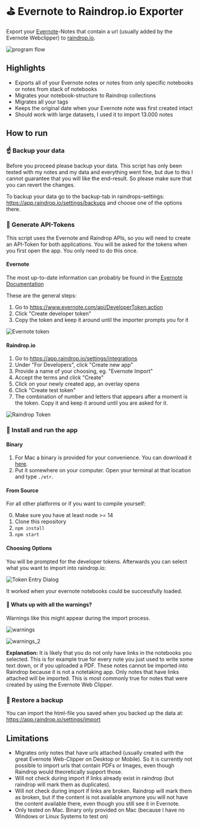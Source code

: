 # ⛳️ Evernote to Raindrop.io Exporter

Export your [Evernote](https://evernote.com)-Notes that contain a url (usually added by the Evernote Webclipper) to [raindrop.io](https://raindrop.io).

![program flow](./docs/program_flow.gif)

## Highlights

- Exports all of your Evernote notes or notes from only specific notebooks or notes from stack of notebooks
- Migrates your notebook-structure to Raindrop collections
- Migrates all your tags
- Keeps the original date when your Evernote note was first created intact
- Should work with large datasets, I used it to import 13.000 notes

## How to run

### ☝️ Backup your data

Before you proceed please backup your data. This script has only been tested with my notes and my data and everything went fine, but due to this I cannot guarantee that you will like the end-result. So please make sure that you can revert the changes.

To backup your data go to the backup-tab in raindrops-settings: https://app.raindrop.io/settings/backups and choose one of the options there.

### 🧐 Generate API-Tokens

This script uses the Evernote and Raindrop APIs, so you will need to create an API-Token for both applications. You will be asked for the tokens when you first open the app. You only need to do this once.

#### Evernote

The most up-to-date information can probably be found in the [Evernote Documentation](https://dev.evernote.com/doc/articles/dev_tokens.php)

These are the general steps:

1. Go to https://www.evernote.com/api/DeveloperToken.action
2. Click "Create developer token"
3. Copy the token and keep it around until the importer prompts you for it

![Evernote token](./docs/en_developer_token.png)

#### Raindrop.io

1. Go to https://app.raindrop.io/settings/integrations
2. Under "For Developers", click "Create new app"
3. Provide a name of your choosing, eg. "Evernote Import"
4. Accept the terms and click "Create"
5. Click on your newly created app, an overlay opens
6. Click "Create test token"
7. The combination of number and letters that appears after a moment is the token. Copy it and keep it around until you are asked for it.

![Raindrop Token](./docs/rd_create_test_token.png)

### 💯 Install and run the app

#### Binary

1. For Mac a binary is provided for your convenience. You can download it [here](https://github.com/luhmann/evernote-to-raindrop-exporter/releases/download/2.0.0/etr).
2. Put it somewhere on your computer. Open your terminal at that location and type `./etr`.

#### From Source

For all other platforms or if you want to compile yourself:

0. Make sure you have at least node >= 14
1. Clone this repository
2. `npm install`
3. `npm start`

#### Choosing Options

You will be prompted for the developer tokens. Afterwards you can select what you want to import into raindrop.io:

![Token Entry Dialog](./docs/token-entry-dialog.png)

It worked when your evernote notebooks could be successfully loaded.

#### 🚨 Whats up with all the warnings?

Warnings like this might appear during the import process.

![warnings](./docs/warnings.png)

![warnings_2](./docs/warnings_2.png)

**Explanation:** It is likely that you do not only have links in the notebooks you selected. This is for example true for every note you just used to write some text down, or if you uploaded a PDF. These notes cannot be imported into Raindrop because it is not a notetaking app. Only notes that have links attached will be imported. This is most commonly true for notes that were created by using the Evernote Web Clipper.

### 🤕 Restore a backup

You can import the html-file you saved when you backed up the data at: https://app.raindrop.io/settings/import

## Limitations

- Migrates only notes that have urls attached (usually created with the great Evernote Web-Clipper on Desktop or Mobile). So it is currently not possible to import urls that contain PDFs or Images, even though Raindrop would theoretically support those.
- Will not check during import if links already exist in raindrop (but raindrop will mark them as duplicates).
- Will not check during import if links are broken. Raindrop will mark them as broken, but if the content is not available anymore you will not have the content available there, even though you still see it in Evernote.
- Only tested on Mac. Binary only provided on Mac (because I have no Windows or Linux Systems to test on)
